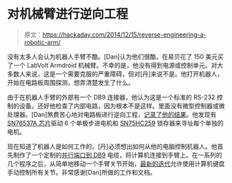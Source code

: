# 对机械臂进行逆向工程

> 原文：<https://hackaday.com/2014/12/15/reverse-engineering-a-robotic-arm/>

没有太多人会认为机器人手臂不酷。[Dan]认为他们很酷，在易贝花了 150 美元买了一个 LabVolt Armdroid 机械臂。不幸的是，他没有得到电源或控制单元。对大多数人来说，这是一个需要克服的严重障碍，但对[丹]来说不是。他打开机器人，开始在电路板周围探测，想弄清楚发生了什么。

由于在机器人手臂的外部有一个 DB9 连接器，他认为这是一个标准的 RS-232 控制的设备。还好他检查了内部电路，因为根本不是这样。里面没有微型控制器或微处理器。[Dan]煞费苦心地对电路板进行逆向工程，[记录了他的结果](http://dankohn.info/projects/armdroid_1000/schematic.pdf)。他发现有 [SN76537A 芯片](http://www.ti.com/lit/ds/symlink/sn75437a.pdf)驱动 6 个单极步进电机和 [SN75HC259](http://www.ti.com/lit/ds/symlink/sn74hc259.pdf) 锁存器来寻址每个单独的电机。

现在知道了机器人是如何工作的，[丹]必须想出如何从他的电脑控制机器人。他首先制作了一个定制的[并行端口到 DB9](http://dankohn.info/projects/armdroid_1000/wiring.pdf) 电缆，将计算机连接到手臂上。在一系列的几个程序之后，从简单地移动一个手臂关节开始，[最新的迭代](http://dankohn.info/projects/armdroid_1000/armdroid_5.asm)允许使用计算机键盘手动控制所有关节。非常感谢[Dan]所做的工作和文档。